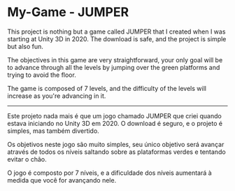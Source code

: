 # My-Game - JUMPER

This project is nothing but a game called JUMPER that I created when I was starting at 
Unity 3D in 2020. The download is safe, and the project is simple but also fun. 

The objectives in this game are very straightforward, your only goal will be to advance 
through all the levels by jumping over the green platforms and trying to avoid the floor.

The game is composed of 7 levels, and the difficulty of the levels will increase as you're 
advancing in it.

________________________________________________________________________________________



Este projeto nada mais é que um jogo chamado JUMPER que criei quando estava iniciando no 
Unity 3D em 2020. O download é seguro, e o projeto é simples, mas também divertido.

Os objetivos neste jogo são muito simples, seu único objetivo será avançar
através de todos os níveis saltando sobre as plataformas verdes e tentando evitar o chão.

O jogo é composto por 7 níveis, e a dificuldade dos níveis aumentará à medida que você for
avançando nele.
